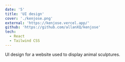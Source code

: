 ```yaml
---
date: '5'
title: 'UI design'
cover: './kenjose.png'
external: 'https://kenjose.vercel.app/'
github: 'https://github.com/allanXQ/kenjose'
tech:
  - React
  - Tailwind CSS
---
```


UI design for a website used to display animal sculptures.
